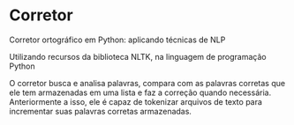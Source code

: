 # Corretor
Corretor ortográfico em Python: aplicando técnicas de NLP

Utilizando recursos da biblioteca NLTK, na linguagem de programação Python

O corretor busca e analisa palavras, compara com as palavras corretas que ele tem armazenadas em uma lista e faz a correção quando necessária. Anteriormente a isso, ele é capaz de tokenizar arquivos de texto para incrementar suas palavras corretas armazenadas.



